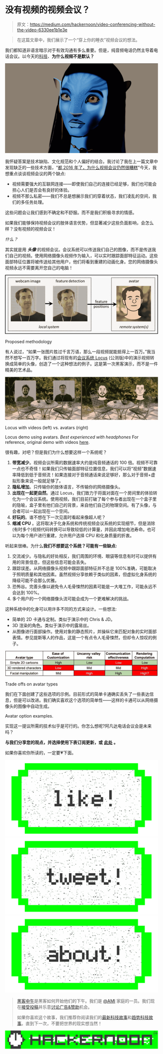 # 没有视频的视频会议？

> 原文：<https://medium.com/hackernoon/video-conferencing-without-the-video-6330ee1b1e3e>

> 在这篇文章中，我们展示了一个“穿上你的睡衣”视频会议的想法。

我们都知道非语言暗示对于有效沟通有多么重要。但是，纯音频电话仍然主导着电话会议。以今天的[科技](https://hackernoon.com/tagged/tech)、**为什么视频不是默认？**

![](img/ee19af73fb7e6e9ed3f5abe48f8665b1.png)

我怀疑答案是技术缺陷、文化规范和个人偏好的结合。我讨论了我在上一篇文章中发现缺乏的一些技术方面，“[都 2016 年了，为什么视频会议仍然很糟糕](/@chris_82106/https-medium-com-chris-82106-its-2016-why-is-video-conferencing-still-terrible-1b8802032aae#.g3vnt1ezx)”今天，我想重点谈谈视频会议的两个缺点:

*   视频需要强大的互联网连接——即使我们自己的连接已经足够，我们也可能会担心人们是否会有良好的体验。
*   视频不那么私密——我们不总是想展示我们的穿着状态，我们凌乱的空间，我们的多任务处理。

这些问题会让我们感到不确定和不舒服。而不是我们积极寻求的情感。

如果我们能够保持视频会议的肢体语言优势，但显著减少这些负面影响，会怎么样？没有视频的视频会议！

*什么？*

其实就是用 ***头像*** 的视频会议。会议系统可以传送我们自己的图像，而不是传送我们自己的视频。使用网络摄像头视频作为输入，可以实时跟踪面部特征运动。这些面部特征位置将被传送给其他用户，他们将看到重建的动画化身。您的网络摄像头视频永远不需要离开您自己的电脑！

![](img/6a0af613d7508c41512508ea4f64cfcf.png)

Proposed methodology

有人说过，“如果一张图片胜过千言万语，那么一段视频就能抵得上一百万。”我当然不想写一百万字。我们通过将现有的[会议系统 Locus](https://inthelocus.com) (公测版)中的演示视频转换成简单的头像，创造了一个这种想法的例子。这是第一次黑客演示，而不是一件精美的艺术品。

![](img/1156a6545493eb800d442af740fd0eaf.png)

Locus with videos (left) vs. avatars (right)

Locus demo using avatars. *Best experienced with headphones* For reference, original demo with videos [here](http://inthelocus.com/i/demo).

很有趣，对吧？但是我们为什么想要这样一个系统呢？

1.  **带宽减少**。视频会议所需的数据速率大约是纯音频通话的 100 倍。视频不可靠一点也不奇怪！如果我们只传输面部特征位置信息，我们可以将“视频”数据速率降低到低于音频流！如果连接对于音频通话来说足够好，那么对于音频+虚拟形象来说一般就足够了。
2.  **隐私增加**。只传输你的肢体语言，不传输你的网络摄像头。
3.  **出现在一起更自然**。通过 Locus，我们致力于将面对面在一个房间里的体验转化为一个会议系统。使用视频，我们目前打破了每个参与者出现在一个盒子里的隐喻，盒子里有他们自己的背景，来自他们自己的物理空间。有了头像，与会者可以一起出现在一个空间。
4.  **好玩的**。谁不想在下一次见面时看起来像超人呢？
5.  **缩减 CPU** 。这将取决于化身系统和传统视频会议系统的实现细节，但是消除(有时多个)视频代码转换可以导致较低的计算量，并因此增加电池寿命。也可以为每个用户进行重建，允许用户选择 CPU 和化身质量的折衷。

听起来很棒。为什么**我们不想要这个系统？可能有一些缺点:**

1.  交流减少。与隐私的好处相反，我们周围的环境、眼袋等信息有时可以提供有用的背景信息，但这些信息可能会丢失。
2.  跟踪误差。从网络摄像头视频中跟踪面部特征并不总是 100%准确，可能取决于照明质量和其他因素。虽然视频分享依赖于类似的因素，但虚拟化身系统的降级可能不会那么优雅。
3.  恐怖谷。完善头像以避免令人毛骨悚然的因素可能是一大堆工作，可能永远不会达到 100%。
4.  多个用户的一个网络摄像头流可能会成为一个更难解决的挑战。

这种系统中的化身可以用许多不同的方式来设计。一些想法:

*   简单的 2D 卡通与定制。类似于演示中的 Chris & JD。
*   3D 渲染的角色。类似于演示中的露易丝。
*   从图像进行面部操作。使用对象的静态照片，并操纵它来匹配对象的实时面部表情。参见提斯等人的作品，这是一个有点令人毛骨悚然，但却令人惊叹的例子。

![](img/0b07f50ec287c700c014af510cc81f7a.png)

Trade offs on avatar types

我们在下面创建了这些选项的示例。目前形式的简单卡通确实丢失了一些表达信息，但是可以改进。我们确实喜欢这个选项的简单性——这样的卡通可以从网络摄像头的图像中自动生成。

Avatar option examples.

实现这一提议所需的技术似乎是可行的。你怎么想呢?阿凡达电话会议会是未来吗？

**与我们分享您的观点，并选择使用下表订阅更新，或** [**此处**](https://docs.google.com/forms/d/e/1FAIpQLScc9OTjdRC6WCTh5Ehuwrrw8e5g1WnQUweBoGCoiqbJsyNwsA/viewform) **。**

如果你喜欢你所读的，一定要💗下面。

[![](img/50ef4044ecd4e250b5d50f368b775d38.png)](http://bit.ly/HackernoonFB)[![](img/979d9a46439d5aebbdcdca574e21dc81.png)](https://goo.gl/k7XYbx)[![](img/2930ba6bd2c12218fdbbf7e02c8746ff.png)](https://goo.gl/4ofytp)

> [黑客中午](http://bit.ly/Hackernoon)是黑客如何开始他们的下午。我们是 [@AMI](http://bit.ly/atAMIatAMI) 家庭的一员。我们现在[接受投稿](http://bit.ly/hackernoonsubmission)并乐意[讨论广告&赞助](mailto:partners@amipublications.com)机会。
> 
> 如果你喜欢这个故事，我们推荐你阅读我们的[最新科技故事](http://bit.ly/hackernoonlatestt)和[趋势科技故事](https://hackernoon.com/trending)。直到下一次，不要把世界的现实想当然！

![](img/be0ca55ba73a573dce11effb2ee80d56.png)